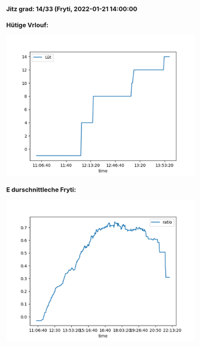 ### Jitz grad: 14/33 (Fryti, 2022-01-21 14:00:00

### Hütige Vrlouf:
![Graph](Today.png)

### E durschnittleche Fryti:
![Graph](Fryti.png)